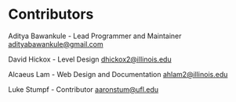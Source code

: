 # Contributors

Aditya Bawankule - Lead Programmer and Maintainer
adityabawankule@gmail.com

David Hickox - Level Design
dhickox2@illinois.edu

Alcaeus Lam - Web Design and Documentation
ahlam2@illinois.edu

Luke Stumpf - Contributor
aaronstum@ufl.edu
